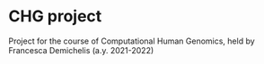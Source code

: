 # CHG project
Project for the course of Computational Human Genomics, held by Francesca Demichelis (a.y. 2021-2022)
